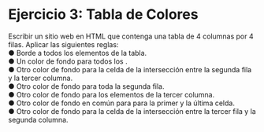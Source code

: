 # Ejercicio 3: Tabla de Colores
Escribir un sitio web en HTML que contenga una tabla de 4 columnas por 4 filas. Aplicar las siguientes reglas: <br>
● Borde a todos los elementos de la tabla. <br>
● Un color de fondo para todos los <td>. <br>
● Otro color de fondo para la celda de la intersección entre la segunda fila y la tercer columna. <br>
● Otro color de fondo para toda la segunda fila. <br>
● Otro color de fondo para los elementos de la tercer columna. <br>
● Otro color de fondo en común para para la primer y la última celda. <br>
● Otro color de fondo para la celda de la intersección entre la tercer fila y la segunda columna.
